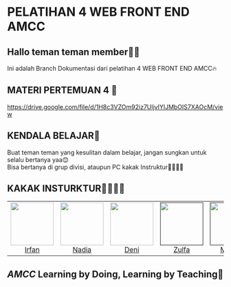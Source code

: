 # PELATIHAN 4 WEB FRONT END AMCC

## Hallo teman teman member🫰🏻
Ini adalah Branch Dokumentasi dari pelatihan 4 WEB FRONT END AMCC🔥

## MATERI PERTEMUAN 4 📖
https://drive.google.com/file/d/1H8c3VZOm92iz7UljvIYlJMbOIS7XAOcM/view

## KENDALA BELAJAR🤝
Buat teman teman yang kesulitan dalam belajar, jangan sungkan untuk selalu bertanya yaa😊
<br>
Bisa bertanya di grup divisi, ataupun PC kakak Instruktur🙎‍♂️🙎‍♀️


## KAKAK INSTURKTUR🙎‍♂️🙎‍♀️
<table>
  <tr>
    <td align="center"><a href="https://www.linkedin.com/in/irfan-ramadhani-a60527214/"><img src="https://user-images.githubusercontent.com/84772741/225959850-e3c5ada3-6485-432e-922c-b6deb4807186.jpg" width="100px;" alt=""/><br/>Irfan</td>
      <td align="center"><a href="https://www.linkedin.com/in/ainnadias/"><img src="https://user-images.githubusercontent.com/84772741/225959988-3e8d1a97-82e1-4717-a6e1-4157a8944f3a.jpg" width="100px;" alt=""/><br/>Nadia</td>
    <td align="center"><a href="https://www.linkedin.com/in/deni-wijaya-321b89220/"><img src="https://media.licdn.com/dms/image/D5603AQFFoIa0U4kRXg/profile-displayphoto-shrink_200_200/0/1678814180052?e=1684368000&v=beta&t=ZCUvOYVdi5asl-vQudRpoxoOVOJA4FFzPQMtnu5xESY" width="100px;" alt=""/><br/>Deni</td>
     <td align="center"><a href=""><img src="https://user-images.githubusercontent.com/84772741/225960260-8266894e-a9ac-4731-9eff-231391389b40.jpg" width="100px;" alt=""/><br/>Zulfa</td>
     <td align="center"><a href=""><img src="https://user-images.githubusercontent.com/84772741/225960393-9c5eec9f-5c83-4bbd-afdd-e2a400208450.jpg" width="100px;" alt=""/><br/>Megan</td>
     <td align="center"><a href=""><img src="https://user-images.githubusercontent.com/84772741/225960464-4ffea0d3-43b1-45d2-895e-aa8b154cda49.jpg" width="100px;" alt=""/><br/>Shella</td>
     <td align="center"><a href=""><img src="https://user-images.githubusercontent.com/84772741/225960569-98f69f83-697b-467d-94cd-3297b25ecc03.jpg" width="100px;" alt=""/><br/>Diffa</td>
     <td align="center"><a href=""><img src="https://user-images.githubusercontent.com/84772741/225960678-abf6f7d9-2445-46b4-9cd3-9ddf75410736.jpg" width="100px;" alt=""/><br/>Raska</td>
      
  </tr>
</table>
<!-- markdownlint-restore -->

## *AMCC* Learning by Doing, Learning by Teaching💙
